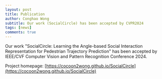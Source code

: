 ```yaml
---
layout: post
title: Publication
author: Conghao Wong
subtitle: Our work (SocialCircle) has been accepted by CVPR2024
tags: [news]
comments: true
---
```

<!--
 * @Author: Conghao Wong
 * @Date: 2023-11-30 16:40:20
 * @LastEditors: Conghao Wong
 * @LastEditTime: 2024-03-07 17:47:19
 * @Description: file content
 * @Github: https://cocoon2wong.github.io
 * Copyright 2023 Conghao Wong, All Rights Reserved.
-->

Our work "SocialCircle: Learning the Angle-based Social Interaction Representation for Pedestrian Trajectory Prediction" has been accepted by IEEE/CVF Computer Vision and Pattern Recognition Conference 2024.

Project homepage: [https://cocoon2wong.github.io/SocialCircle](https://cocoon2wong.github.io/SocialCircle)
